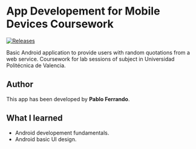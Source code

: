 # **App Developement for Mobile Devices Coursework**

[![Releases](https://img.shields.io/github/v/release/pabferir/App-Developement-for-Mobile-Devices?include_prereleases)](https://github.com/pabferir/App-Developement-for-Mobile-Devices/releases)

Basic Android application to provide users with random quotations from a web service. Coursework for lab sessions of subject in Universidad Politécnica de Valencia.

## Author

This app has been developed by **Pablo Ferrando**.

## What I learned

* Android developement fundamentals.
* Android basic UI design.
